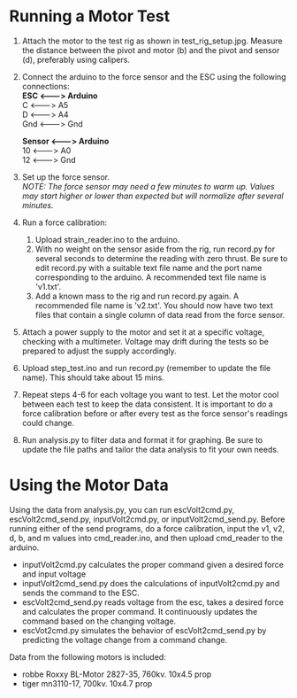 # Running a Motor Test
1) Attach the motor to the test rig as shown in test_rig_setup.jpg. Measure the distance between the pivot and motor (b) and the pivot and sensor (d), preferably using calipers.

2) Connect the arduino to the force sensor and the ESC using the following connections:  
   **ESC <---> Arduino**  
   C <---> A5  
   D <---> A4  
   Gnd <---> Gnd 

   **Sensor <---> Arduino**  
   10 <---> A0  
   12 <---> Gnd  

3) Set up the force sensor.  
   _NOTE: The force sensor may need a few minutes to warm up. Values may start higher or lower than expected but will normalize after several minutes._

4) Run a force calibration:
    1. Upload strain_reader.ino to the arduino.
    2. With no weight on the sensor aside from the rig, run record.py for several seconds to determine the reading with zero thrust. Be sure to edit record.py with a suitable text file name and the port name corresponding to the arduino. A recommended text file name is '<motor><voltage>v1.txt'.
    3. Add a known mass to the rig and run record.py again. A recommended file name is '<motor><voltage>v2.txt'. You should now have two text files that contain a single column of data read from the force sensor.

5) Attach a power supply to the motor and set it at a specific voltage, checking with a multimeter. Voltage may drift during the tests so be prepared to adjust the supply accordingly.

6) Upload step_test.ino and run record.py (remember to update the file name). This should take about 15 mins.

7) Repeat steps 4-6 for each voltage you want to test. Let the motor cool between each test to keep the data consistent. It is important to do a force calibration before or after every test as the force sensor's readings could change.

8) Run analysis.py to filter data and format it for graphing. Be sure to update the file paths and tailor the data analysis to fit your own needs.

# Using the Motor Data
Using the data from analysis.py, you can run escVolt2cmd.py, escVolt2cmd_send.py, inputVolt2cmd.py, or inputVolt2cmd_send.py. Before running either of the send programs, do a force calibration, input the v1, v2, d, b, and m values into cmd_reader.ino, and then upload cmd_reader to the arduino. 
- inputVolt2cmd.py calculates the proper command given a desired force and input voltage
- inputVolt2cmd_send.py does the calculations of inputVolt2cmd.py and sends the command to the ESC.
- escVolt2cmd_send.py reads voltage from the esc, takes a desired force and calculates the proper command. It continuously updates the command based on the changing voltage.
- escVot2cmd.py simulates the behavior of escVolt2cmd_send.py by predicting the voltage change from a command change.

Data from the following motors is included:
- robbe Roxxy BL-Motor 2827-35, 760kv. 10x4.5 prop
- tiger mn3110-17, 700kv. 10x4.7 prop

